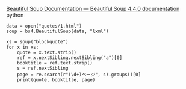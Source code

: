 
[Beautiful Soup Documentation — Beautiful Soup 4.4.0 documentation](https://www.crummy.com/software/BeautifulSoup/bs4/doc/)
python

```
data = open("quotes/1.html")
soup = bs4.BeautifulSoup(data, "lxml")

xs = soup("blockquote")
for x in xs:
    quote = x.text.strip()
    ref = x.nextSibling.nextSibling("a")[0]
    booktitle = ref.text.strip()
    s = ref.nextSibling
    page = re.search(r"(\d+)ページ", s).groups()[0]
    print(quote, booktitle, page)
```


